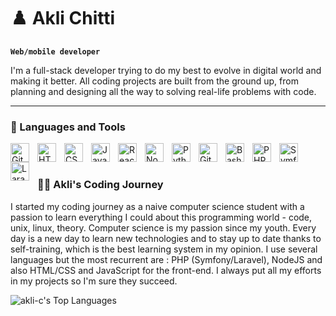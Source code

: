 # ♟️ Akli Chitti

**`Web/mobile developer`**

I'm a full-stack developer trying to do my best to evolve in digital world and making it better. All coding projects are built from the ground up, from planning and designing all the way to solving real-life problems with code.

---

### 🧰 Languages and Tools

<img align="left" alt="Git" width="30px" style="padding-right:10px;" src="https://cdn.jsdelivr.net/gh/devicons/devicon/icons/git/git-original.svg" />
<img align="left" alt="HTML" width="30px" style="padding-right:10px;" src="https://cdn.jsdelivr.net/gh/devicons/devicon/icons/html5/html5-plain.svg" />
<img align="left" alt="CSS" width="30px" style="padding-right:10px;" src="https://cdn.jsdelivr.net/gh/devicons/devicon/icons/css3/css3-plain.svg" />
<img align="left" alt="JavaScript" width="30px" style="padding-right:10px;" src="https://cdn.jsdelivr.net/gh/devicons/devicon/icons/javascript/javascript-plain.svg" />
<img align="left" alt="React" width="30px" style="padding-right:10px;" src="https://cdn.jsdelivr.net/gh/devicons/devicon/icons/react/react-original.svg" />
<img align="left" alt="NodeJS" width="30px" style="padding-right:10px;" src="https://cdn.jsdelivr.net/gh/devicons/devicon/icons/nodejs/nodejs-original.svg" />
<img align="left" alt="Python" width="30px" style="padding-right:10px;" src="https://cdn.jsdelivr.net/gh/devicons/devicon/icons/python/python-plain.svg" />
<img align="left" alt="GitHub" width="30px" style="padding-right:10px;" src="https://cdn.jsdelivr.net/gh/devicons/devicon/icons/github/github-original.svg" />
<img align="left" alt="Bash" width="30px" style="padding-right:10px;" src="https://cdn.jsdelivr.net/gh/devicons/devicon/icons/bash/bash-original.svg" />
<img align="left" alt="PHP" width="30px" style="padding-right:10px;" src="https://cdn.jsdelivr.net/gh/devicons/devicon/icons/php/php-original.svg" />
<img align="left" alt="Symfony" width="30px" style="padding-right:10px;" src="https://cdn.jsdelivr.net/gh/devicons/devicon/icons/symfony/symfony-original.svg" />
<img align="left" alt="Laravel" width="30px" style="padding-right:10px;" src="https://cdn.jsdelivr.net/gh/devicons/devicon/icons/laravel/laravel-plain.svg" />
<br />

#

 <summary><h3>👨‍💻 Akli's Coding Journey</h3></summary>
   I started my coding journey as a naive computer science student with a passion to learn everything I could about this programming world - code, unix, linux, theory. Computer science is my passion since my youth. Every day is a new day to learn new technologies and to stay up to date thanks to self-training, which is the best learning system in my opinion. 
I use several languages but the most recurrent are : PHP (Symfony/Laravel), NodeJS and also HTML/CSS and JavaScript for the front-end. I always put all my efforts in my projects so I'm sure they succeed.

[linkedin]: https://www.linkedin.com/in/aklichitti/

![akli-c's Top Languages](https://github-readme-stats.vercel.app/api/top-langs/?username=akli-c&theme=vue-dark&show_icons=true&hide_border=true&layout=compact)
